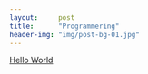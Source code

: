 ```yaml
---
layout:     post
title:      "Programmering"
header-img: "img/post-bg-01.jpg"
---
```

<p><a href="http://www2.latech.edu/%7Eacm/HelloWorld.html">Hello World</a></p>
